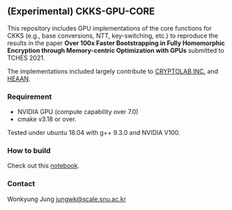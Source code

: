 ## (Experimental) CKKS-GPU-CORE
This repository includes GPU implementations of the core functions for CKKS (e.g., base conversions, NTT, key-switching, etc.) to reproduce the results in the paper **Over 100x Faster Bootstrapping in Fully Homomorphic Encryption through Memory-centric Optimization with GPUs** submitted to TCHES 2021.

The implementations included largely contribute to [CRYPTOLAB INC.](https://www.cryptolab.co.kr/eng/) and [HEAAN](https://github.com/snucrypto/HEAAN).

### Requirement
- NVIDIA GPU (compute capability over 7.0) 
- cmake v3.18 or over.

Tested under ubuntu 18.04 with g++ 9.3.0 and NVIDIA V100.

### How to build
Check out this [notebook](Run.ipynb).

### Contact
Wonkyung Jung
jungwk@scale.snu.ac.kr
